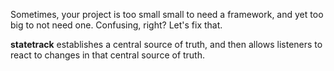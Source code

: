 Sometimes, your project is too small small to need a framework, and yet too big to not need one. Confusing, right? Let's fix that.

**statetrack** establishes a central source of truth, and then allows listeners to react to changes in that central source of truth.
